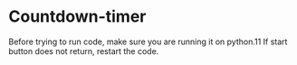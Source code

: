 # Countdown-timer
Before trying to run code, make sure you are running it on python.11
If start button does not return, restart the code. 
